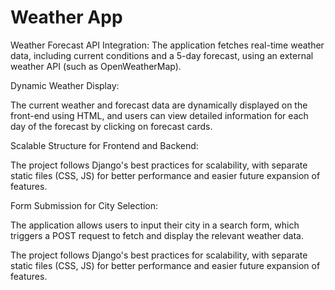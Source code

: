 # Weather App
Weather Forecast API Integration:
The application fetches real-time weather data, including current conditions and a 5-day forecast, using an external weather API (such as OpenWeatherMap).

Dynamic Weather Display:

The current weather and forecast data are dynamically displayed on the front-end using HTML, and users can view detailed information for each day of the forecast by clicking on forecast cards.

Scalable Structure for Frontend and Backend:

The project follows Django's best practices for scalability, with separate static files (CSS, JS) for better performance and easier future expansion of features.

Form Submission for City Selection:

The application allows users to input their city in a search form, which triggers a POST request to fetch and display the relevant weather data.

The project follows Django's best practices for scalability, with separate static files (CSS, JS) for better performance and easier future expansion of features.
